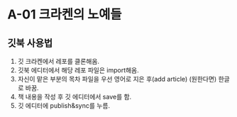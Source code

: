 # A-01 크라켄의 노예들

## 깃북 사용법

1. 깃 크라켄에서 레포를 클론해옴.
2. 깃북 에디터에서 해당 레포 파일은 import해옴.
3. 자신이 맡은 부분의 목차 파일을 우선 영어로 지은 후\(add article\) \(원한다면\) 한글로 바꿈.
4. 책 내용을 작성 후 깃 에디터에서 save를 함.
5. 깃 에디터에 publish&sync를 누름.




